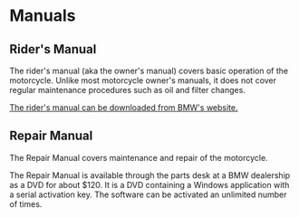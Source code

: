 # Manuals

## Rider's Manual

The rider's manual (aka the owner's manual) covers basic operation of the
motorcycle. Unlike most motorcycle owner's manuals, it does not cover regular
maintenance procedures such as oil and filter changes.

[The rider's manual can be downloaded from BMW's
website.](https://www.bmw-motorrad.com/en/service/manuals/rider-manual.html)

## Repair Manual

The Repair Manual covers maintenance and repair of the motorcycle.

The Repair Manual is available through the parts desk at a BMW dealership
as a DVD for about $120. It is a DVD containing a Windows application with
a serial activation key. The software can be activated an unlimited number
of times.
